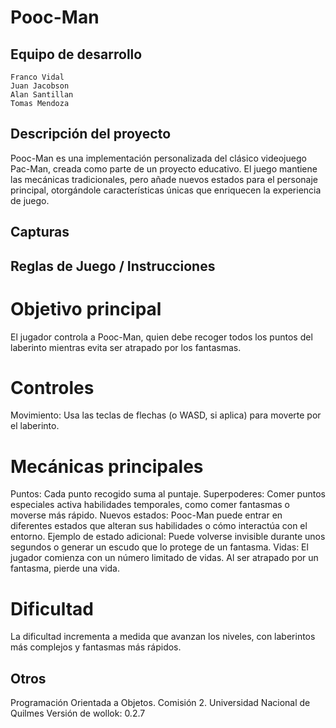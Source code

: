 # Pooc-Man

## Equipo de desarrollo

    Franco Vidal
    Juan Jacobson
    Alan Santillan
    Tomas Mendoza

## Descripción del proyecto
Pooc-Man es una implementación personalizada del clásico videojuego Pac-Man, creada como parte de un proyecto educativo. El juego mantiene las mecánicas tradicionales, pero añade nuevos estados para el personaje principal, otorgándole características únicas que enriquecen la experiencia de juego.

## Capturas

## Reglas de Juego / Instrucciones

# Objetivo principal
El jugador controla a Pooc-Man, quien debe recoger todos los puntos del laberinto mientras evita ser atrapado por los fantasmas.

# Controles
Movimiento: Usa las teclas de flechas (o WASD, si aplica) para moverte por el laberinto.

# Mecánicas principales
Puntos: Cada punto recogido suma al puntaje.
Superpoderes: Comer puntos especiales activa habilidades temporales, como comer fantasmas o moverse más rápido.
Nuevos estados: Pooc-Man puede entrar en diferentes estados que alteran sus habilidades o cómo interactúa con el entorno.
    Ejemplo de estado adicional: Puede volverse invisible durante unos segundos o generar un escudo que lo protege de un fantasma.
Vidas: El jugador comienza con un número limitado de vidas. Al ser atrapado por un fantasma, pierde una vida.

# Dificultad
La dificultad incrementa a medida que avanzan los niveles, con laberintos más complejos y fantasmas más rápidos.




## Otros
Programación Orientada a Objetos. Comisión 2. Universidad Nacional de Quilmes 
Versión de wollok: 0.2.7 


